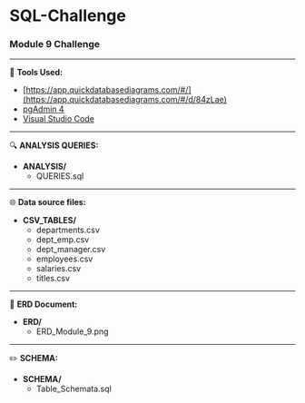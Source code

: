 # SQL-Challenge 
### Module 9 Challenge
---
:pushpin:
**Tools Used:**
  - [https://app.quickdatabasediagrams.com/#/](https://app.quickdatabasediagrams.com/#/d/84zLae)
  - [pgAdmin 4](https://www.pgadmin.org/download/pgadmin-4-windows/)
  - [Visual Studio Code](https://code.visualstudio.com/)

---
:mag:
**ANALYSIS QUERIES:**
  - **ANALYSIS/**
    - QUERIES.sql
---
:globe_with_meridians:
**Data source files:**
  - **CSV_TABLES/**
    - departments.csv
    - dept_emp.csv
    - dept_manager.csv
    - employees.csv
    - salaries.csv
    - titles.csv
---
:twisted_rightwards_arrows:
**ERD Document:**
  - **ERD/**
    - ERD_Module_9.png
---
:pencil2:
**SCHEMA:**
  - **SCHEMA/**
    - Table_Schemata.sql


